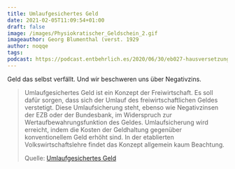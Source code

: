 ```yaml
---
title: Umlaufgesichertes Geld
date: 2021-02-05T11:09:54+01:00
draft: false
image: /images/Physiokratischer_Geldschein_2.gif
imageauthor: Georg Blumenthal (verst. 1929
author: noqqe
tags:
podcast: https://podcast.entbehrlich.es/2020/06/30/eb027-hausversetzung-fur-freiwahrung/
---
```


Geld das selbst verfällt. Und wir beschweren uns über Negativzins.

> Umlaufgesichertes Geld ist ein Konzept der Freiwirtschaft. Es soll dafür
> sorgen, dass sich der Umlauf des freiwirtschaftlichen Geldes verstetigt. Diese
> Umlaufsicherung steht, ebenso wie Negativzinsen der EZB oder der Bundesbank,
> im Widerspruch zur Wertaufbewahrungsfunktion des Geldes. Umlaufsicherung wird
> erreicht, indem die Kosten der Geldhaltung gegenüber konventionellem Geld
> erhöht sind. In der etablierten Volkswirtschaftslehre findet das Konzept
> allgemein kaum Beachtung.
>
> Quelle: [Umlaufgesichertes Geld](https://de.wikipedia.org/wiki/Umlaufgesichertes_Geld)

